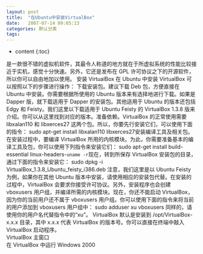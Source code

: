 ```yaml
---
layout: post
title:  "在Ubuntu中安装VirtualBox"
date:   2007-07-14 09:05:13
categories: 默认分类
tags:
---
```


* content
{:toc}

是一款很不错的虚拟机软件，其最令人称道的地方就在于所虚拟系统的性能比较接近于实机，感觉十分快速。另外，它还是发布在 GPL 许可协议之下的开源软件，所以你可以自由地加以使用。  安装 VirtualBox  在 Ubuntu 中安装 VirtualBox 可以按照以下的步骤进行操作：  下载安装包。建议下载 Deb 包，方便直接在 Ubuntu 中安装。你需要根据所使用的 Ubuntu 版本来有选择地进行下载。如果是  Dapper 版，就下载适用于 Dapper 的安装包。其他适用于 Ubuntu 的版本还包括 Edgy 和  Feisty。我们这里以下载适用于 Ubuntu Feisty 的 VirtualBox 1.3.8 版来介绍。你可以从这里找到对应的版本。准备依赖。VirtualBox 的正常使用需要 libxalan110 和 libxerces27 这两个包。所以，你要先行安装它们，可以使用下面的指令：
  sudo apt-get install libxalan110 libxerces27安装编译工具及相关包。在安装过程中，要编译 VirtualBox 所用的内核模块。为此，你需要准备基本的编译工具及包，你可以使用下列指令来安装它们：
  sudo apt-get install build-essential linux-headers-`uname -r`现在，转到所保存 VirtualBox 安装包的目录，通过下面的指令来安装它：
  sudo dpkg -i VirtualBox_1.3.8_Ubuntu_feisty_i386.deb
  注意，我们这里是以 Ubuntu Feisty 为例，如果你在其他 Ubuntu 版本中安装，请使用相应的安装包代替。在安装的过程中，VirtualBox 会要求你接受许可协议。另外，安装程序也会创建 vboxusers 用户组，并编译所需的内核模块。现在，你还不能启动 VirtualBox，因为你的当前用户还不属于 vboxusers 用户组。你可以使用下面的指令来将当前的用户添加到 vboxusers 用户组中：
  sudo adduser xu vboxusers
  同样的，请使用你的用户名代替指令中的“xu”。  VirtualBox 默认是安装到 /opt/VirtualBox-x.x.x 目录，其中 x.x.x 代表 VirtualBox 的版本号。你可以直接在终端中敲入 VirtualBox 启动程序。  
  VirtualBox 主窗口  
  在 VirtualBox 中运行 Windows 2000  
        
